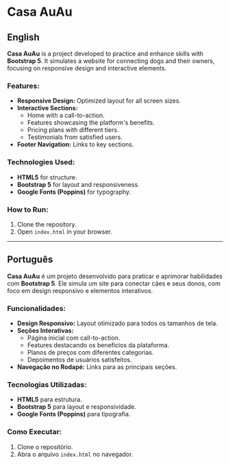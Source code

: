 # Casa AuAu

## English

**Casa AuAu** is a project developed to practice and enhance skills with **Bootstrap 5**. It simulates a website for connecting dogs and their owners, focusing on responsive design and interactive elements.

### Features:
- **Responsive Design:** Optimized layout for all screen sizes.
- **Interactive Sections:**
  - Home with a call-to-action.
  - Features showcasing the platform's benefits.
  - Pricing plans with different tiers.
  - Testimonials from satisfied users.
- **Footer Navigation:** Links to key sections.

### Technologies Used:
- **HTML5** for structure.
- **Bootstrap 5** for layout and responsiveness.
- **Google Fonts (Poppins)** for typography.

### How to Run:
1. Clone the repository.
2. Open `index.html` in your browser.

---

## Português

**Casa AuAu** é um projeto desenvolvido para praticar e aprimorar habilidades com **Bootstrap 5**. Ele simula um site para conectar cães e seus donos, com foco em design responsivo e elementos interativos.

### Funcionalidades:
- **Design Responsivo:** Layout otimizado para todos os tamanhos de tela.
- **Seções Interativas:**
  - Página inicial com call-to-action.
  - Features destacando os benefícios da plataforma.
  - Planos de preços com diferentes categorias.
  - Depoimentos de usuários satisfeitos.
- **Navegação no Rodapé:** Links para as principais seções.

### Tecnologias Utilizadas:
- **HTML5** para estrutura.
- **Bootstrap 5** para layout e responsividade.
- **Google Fonts (Poppins)** para tipografia.

### Como Executar:
1. Clone o repositório.
2. Abra o arquivo `index.html` no navegador.

